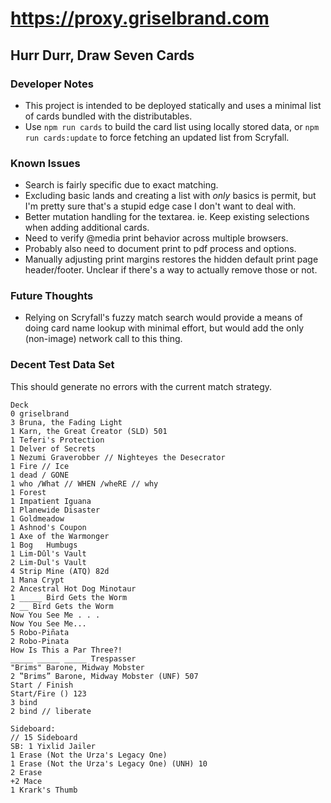 # https://proxy.griselbrand.com

## Hurr Durr, Draw Seven Cards

### Developer Notes

- This project is intended to be deployed statically and uses a minimal list of cards bundled with the distributables.
- Use `npm run cards` to build the card list using locally stored data, or `npm run cards:update` to force fetching an updated list from Scryfall. 

### Known Issues

- Search is fairly specific due to exact matching.
- Excluding basic lands and creating a list with _only_ basics is permit, but I'm pretty sure that's a stupid edge case I don't want to deal with.
- Better mutation handling for the textarea. ie. Keep existing selections when adding additional cards.
- Need to verify @media print behavior across multiple browsers.
- Probably also need to document print to pdf process and options.
- Manually adjusting print margins restores the hidden default print page header/footer. Unclear if there's a way to actually remove those or not.

### Future Thoughts

- Relying on Scryfall's fuzzy match search would provide a means of doing card name lookup with minimal effort, but would add the only (non-image) network call to this thing.

### Decent Test Data Set

This should generate no errors with the current match strategy.

```none
Deck
0 griselbrand
3 Bruna, the Fading Light
1 Karn, the Great Creator (SLD) 501
1 Teferi's Protection
1 Delver of Secrets
1 Nezumi Graverobber // Nighteyes the Desecrator
1 Fire // Ice
1 dead / GONE
1 who /What // WHEN /wheRE // why
1 Forest
1 Impatient Iguana
1 Planewide Disaster
1 Goldmeadow
1 Ashnod's Coupon
1 Axe of the Warmonger
1 Bog   Humbugs
1 Lim-Dûl's Vault
2 Lim-Dul's Vault
4 Strip Mine (ATQ) 82d
1 Mana Crypt
2 Ancestral Hot Dog Minotaur
1 _____ Bird Gets the Worm
2 __ Bird Gets the Worm
Now You See Me . . .
Now You See Me...
5 Robo-Piñata
2 Robo-Pinata 
How Is This a Par Three?!
_____ _____ _____ Trespasser
"Brims" Barone, Midway Mobster
2 ‟Brims” Barone, Midway Mobster (UNF) 507
Start / Finish
Start/Fire () 123
3 bind
2 bind // liberate

Sideboard:
// 15 Sideboard
SB: 1 Yixlid Jailer
1 Erase (Not the Urza's Legacy One)
1 Erase (Not the Urza's Legacy One) (UNH) 10
2 Erase
+2 Mace
1 Krark's Thumb
```
